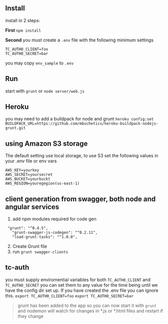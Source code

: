 ## Install

install in 2 steps:

**First**
`npm install`

**Second**
you must create a `.env` file with the following minimum settings
```
TC_AUTH0_CLIENT=foo
TC_AUTH0_SECRET=bar
```
you may copy `env_sample` to `.env`

## Run

start with `grunt` or `node server/web.js`

## Heroku
you may need to add a buildpack for node and grunt
`heroku config:set BUILDPACK_URL=https://github.com/mbuchetics/heroku-buildpack-nodejs-grunt.git`

## using Amazon S3 storage
The default setting use local storage, to use S3 set the following values in your .env file or env vars
```STORAGE_PROVIDER=s3
AWS_KEY=yourkey
AWS_SECRET=yoursecret
AWS_BUCKET=yourbuckt
AWS_REGION=youregegion(us-east-1)
```

## client generation from swagger, both node and angular services

1.  add npm modules required for code gen  

 ```
  "grunt": "^0.4.5",
    "grunt-swagger-js-codegen": "^0.2.11",
    "load-grunt-tasks": "^1.0.0",
```
2.  Create Grunt file
3. run `grunt swagger-clients`


## tc-auth
 you must supply enviromential variables for both  `TC_AUTH0_CLIENT` and `TC_AUTH0_SECRET` you can set them to any value for the time being until we have the config dir set up.  If you have created the .env file you can ignore this.
 ```export TC_AUTH0_CLIENT=foo```
 ```export TC_AUTH0_SECRET=bar```


 > grunt has been added to the app so you can now start it with `grunt` and nodemon will watch for changes in *.js or *.html files and restart if they change
